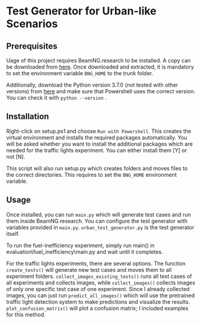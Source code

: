 # Test Generator for Urban-like Scenarios

## Prerequisites
Uage of this project requires BeamNG.research to be installed. A copy can be downloaded from
[here](https://beamng.gmbh/research/). Once downloaded and extracted, it is mandatory to set the environment variable
`BNG_HOME` to the trunk folder.

Additionally, download the Python version 3.7.0 (not tested with other versions) from
[here](https://www.python.org/downloads/release/python-370/) and make sure that Powershell uses the correct version.
You can check it with `python --version` .

## Installation
Right-click on setup.ps1 and choose `Run with Powershell`. This creates the virtual environment and installs the
required packages automatically. You will be asked whether you want to install the additional packages which are needed
for the traffic lights experiment. You can either install them [Y] or not [N].

This script will also run setup.py which creates folders and moves files to the correct directories. This requires to
set the `BNG_HOME` environment variable.

## Usage

Once installed, you can run `main.py` which will generate test cases and run them inside BeamNG.research. You can
configure the test generator with variables provided in `main.py`. `urban_test_generator.py` is the test generator
itself.

To run the fuel-inefficiency experiment, simply run main() in evaluation\fuel_inefficiency\main.py and wait until it
completes.

For the traffic lights experiments, there are several options. The function `create_tests()` will generate new test
cases and moves them to all experiment folders. `collect_images_existing_tests()` runs all test cases of all
experiments and collects images, while `collect_images()` collects images of only one specific test case of one
experiment. Since I already collected images, you can just run `predict_all_images()` which will use the pretrained
traffic light detection system to make predictions and visualize the results. `plot_confusion_matrix()` will plot a
confusion matrix; I included examples for this method.